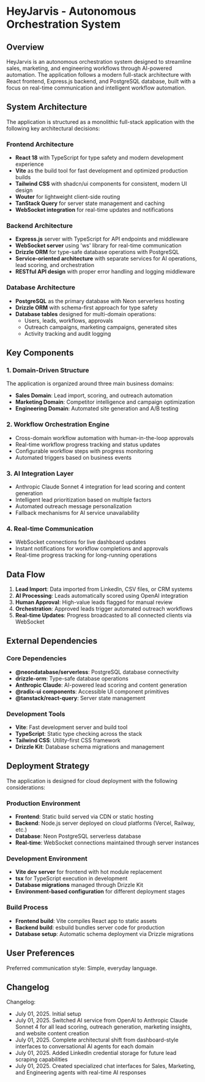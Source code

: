 # HeyJarvis - Autonomous Orchestration System

## Overview

HeyJarvis is an autonomous orchestration system designed to streamline sales, marketing, and engineering workflows through AI-powered automation. The application follows a modern full-stack architecture with React frontend, Express.js backend, and PostgreSQL database, built with a focus on real-time communication and intelligent workflow automation.

## System Architecture

The application is structured as a monolithic full-stack application with the following key architectural decisions:

### Frontend Architecture
- **React 18** with TypeScript for type safety and modern development experience
- **Vite** as the build tool for fast development and optimized production builds
- **Tailwind CSS** with shadcn/ui components for consistent, modern UI design
- **Wouter** for lightweight client-side routing
- **TanStack Query** for server state management and caching
- **WebSocket integration** for real-time updates and notifications

### Backend Architecture
- **Express.js** server with TypeScript for API endpoints and middleware
- **WebSocket server** using 'ws' library for real-time communication
- **Drizzle ORM** for type-safe database operations with PostgreSQL
- **Service-oriented architecture** with separate services for AI operations, lead scoring, and orchestration
- **RESTful API design** with proper error handling and logging middleware

### Database Architecture
- **PostgreSQL** as the primary database with Neon serverless hosting
- **Drizzle ORM** with schema-first approach for type safety
- **Database tables** designed for multi-domain operations:
  - Users, leads, workflows, approvals
  - Outreach campaigns, marketing campaigns, generated sites
  - Activity tracking and audit logging

## Key Components

### 1. Domain-Driven Structure
The application is organized around three main business domains:
- **Sales Domain**: Lead import, scoring, and outreach automation
- **Marketing Domain**: Competitor intelligence and campaign optimization
- **Engineering Domain**: Automated site generation and A/B testing

### 2. Workflow Orchestration Engine
- Cross-domain workflow automation with human-in-the-loop approvals
- Real-time workflow progress tracking and status updates
- Configurable workflow steps with progress monitoring
- Automated triggers based on business events

### 3. AI Integration Layer
- Anthropic Claude Sonnet 4 integration for lead scoring and content generation
- Intelligent lead prioritization based on multiple factors
- Automated outreach message personalization
- Fallback mechanisms for AI service unavailability

### 4. Real-time Communication
- WebSocket connections for live dashboard updates
- Instant notifications for workflow completions and approvals
- Real-time progress tracking for long-running operations

## Data Flow

1. **Lead Import**: Data imported from LinkedIn, CSV files, or CRM systems
2. **AI Processing**: Leads automatically scored using OpenAI integration
3. **Human Approval**: High-value leads flagged for manual review
4. **Orchestration**: Approved leads trigger automated outreach workflows
5. **Real-time Updates**: Progress broadcasted to all connected clients via WebSocket

## External Dependencies

### Core Dependencies
- **@neondatabase/serverless**: PostgreSQL database connectivity
- **drizzle-orm**: Type-safe database operations
- **Anthropic Claude**: AI-powered lead scoring and content generation
- **@radix-ui components**: Accessible UI component primitives
- **@tanstack/react-query**: Server state management

### Development Tools
- **Vite**: Fast development server and build tool
- **TypeScript**: Static type checking across the stack
- **Tailwind CSS**: Utility-first CSS framework
- **Drizzle Kit**: Database schema migrations and management

## Deployment Strategy

The application is designed for cloud deployment with the following considerations:

### Production Environment
- **Frontend**: Static build served via CDN or static hosting
- **Backend**: Node.js server deployed on cloud platforms (Vercel, Railway, etc.)
- **Database**: Neon PostgreSQL serverless database
- **Real-time**: WebSocket connections maintained through server instances

### Development Environment
- **Vite dev server** for frontend with hot module replacement
- **tsx** for TypeScript execution in development
- **Database migrations** managed through Drizzle Kit
- **Environment-based configuration** for different deployment stages

### Build Process
- **Frontend build**: Vite compiles React app to static assets
- **Backend build**: esbuild bundles server code for production
- **Database setup**: Automatic schema deployment via Drizzle migrations

## User Preferences

Preferred communication style: Simple, everyday language.

## Changelog

Changelog:
- July 01, 2025. Initial setup
- July 01, 2025. Switched AI service from OpenAI to Anthropic Claude Sonnet 4 for all lead scoring, outreach generation, marketing insights, and website content creation
- July 01, 2025. Complete architectural shift from dashboard-style interfaces to conversational AI agents for each domain
- July 01, 2025. Added LinkedIn credential storage for future lead scraping capabilities
- July 01, 2025. Created specialized chat interfaces for Sales, Marketing, and Engineering agents with real-time AI responses
